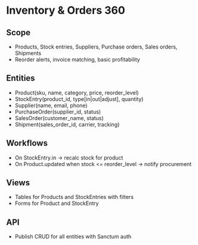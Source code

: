 # Inventory & Orders 360

## Scope
- Products, Stock entries, Suppliers, Purchase orders, Sales orders, Shipments
- Reorder alerts, invoice matching, basic profitability

## Entities
- Product(sku, name, category, price, reorder_level)
- StockEntry(product_id, type[in|out|adjust], quantity)
- Supplier(name, email, phone)
- PurchaseOrder(supplier_id, status)
- SalesOrder(customer_name, status)
- Shipment(sales_order_id, carrier, tracking)

## Workflows
- On StockEntry.in -> recalc stock for product
- On Product.updated when stock <= reorder_level -> notify procurement

## Views
- Tables for Products and StockEntries with filters
- Forms for Product and StockEntry

## API
- Publish CRUD for all entities with Sanctum auth